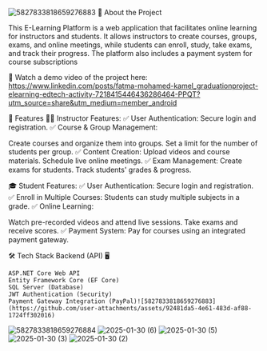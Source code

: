 ![5827833818659276883](https://github.com/user-attachments/assets/a34176a6-5ef4-4934-9184-00cf868dbea5)
📌 About the Project

This E-Learning Platform is a web application that facilitates online learning for instructors and students. It allows instructors to create courses, groups, exams, and online meetings, while students can enroll, study, take exams, and track their progress. The platform also includes a payment system for course subscriptions

🎥 Watch a demo video of the project here: https://www.linkedin.com/posts/fatma-mohamed-kamel_graduationproject-elearning-edtech-activity-7218415446436286464-PPQT?utm_source=share&utm_medium=member_android

🚀 Features 👨‍🏫 Instructor Features: ✅ User Authentication: Secure login and registration. ✅ Course & Group Management:

Create courses and organize them into groups.
Set a limit for the number of students per group.
✅ Content Creation:
Upload videos and course materials.
Schedule live online meetings.
✅ Exam Management:
Create exams for students.
Track students' grades & progress.

🎓 Student Features: ✅ User Authentication: Secure login and registration. ✅ Enroll in Multiple Courses: Students can study multiple subjects in a grade. ✅ Online Learning:

Watch pre-recorded videos and attend live sessions.
Take exams and receive scores.
✅ Payment System: Pay for courses using an integrated payment gateway.

🛠️ Tech Stack 
Backend (API) 🖥️

    ASP.NET Core Web API
    Entity Framework Core (EF Core)
    SQL Server (Database)
    JWT Authentication (Security)
    Payment Gateway Integration (PayPal)![5827833818659276883](https://github.com/user-attachments/assets/92481da5-4e61-483d-af88-1724ff302016)
![5827833818659276884](https://github.com/user-attachments/assets/f6c1afb4-5069-4b48-b8ae-04c2e813fe1b)
![2025-01-30 (6)](https://github.com/user-attachments/assets/17c24094-7707-49e1-900c-a6c293e94971)
![2025-01-30 (5)](https://github.com/user-attachments/assets/dd56d92d-df8c-4300-94bb-4def340ac66b)
![2025-01-30 (3)](https://github.com/user-attachments/assets/4a1e9995-6deb-4934-b426-cc6eeb2b4913)
![2025-01-30 (2)](https://github.com/user-attachments/assets/8799c5fc-96c6-4a51-bf51-23751a0c901e)

